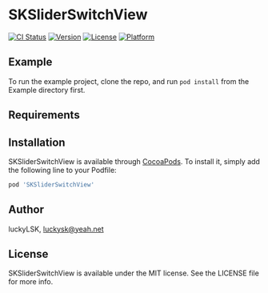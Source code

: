 # SKSliderSwitchView

[![CI Status](https://img.shields.io/travis/luckyLSK/SKSliderSwitchView.svg?style=flat)](https://travis-ci.org/luckyLSK/SKSliderSwitchView)
[![Version](https://img.shields.io/cocoapods/v/SKSliderSwitchView.svg?style=flat)](https://cocoapods.org/pods/SKSliderSwitchView)
[![License](https://img.shields.io/cocoapods/l/SKSliderSwitchView.svg?style=flat)](https://cocoapods.org/pods/SKSliderSwitchView)
[![Platform](https://img.shields.io/cocoapods/p/SKSliderSwitchView.svg?style=flat)](https://cocoapods.org/pods/SKSliderSwitchView)

## Example

To run the example project, clone the repo, and run `pod install` from the Example directory first.

## Requirements

## Installation

SKSliderSwitchView is available through [CocoaPods](https://cocoapods.org). To install
it, simply add the following line to your Podfile:

```ruby
pod 'SKSliderSwitchView'
```

## Author

luckyLSK, luckysk@yeah.net

## License

SKSliderSwitchView is available under the MIT license. See the LICENSE file for more info.
